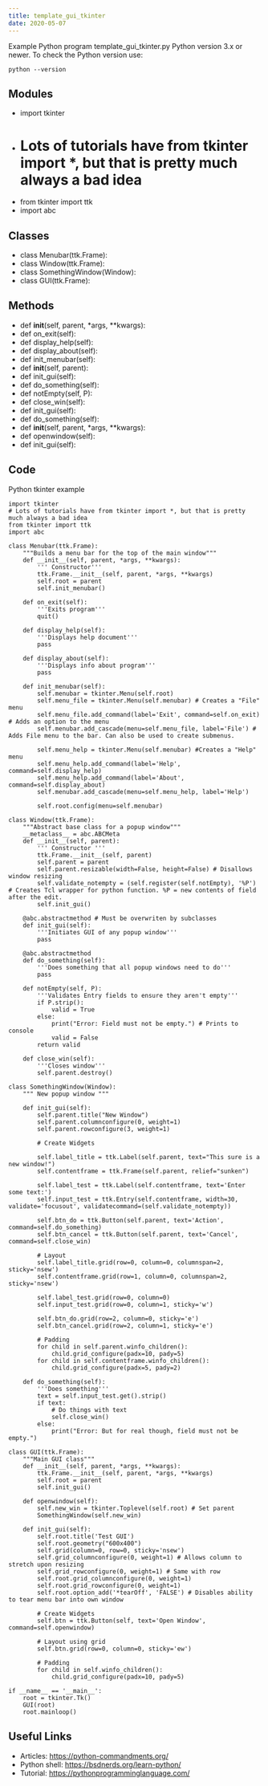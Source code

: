 ```yaml
---
title: template_gui_tkinter
date: 2020-05-07
---
```

Example Python program template_gui_tkinter.py
Python version 3.x or newer.
To check the Python version use:

    python --version

## Modules

* import tkinter
* # Lots of tutorials have from tkinter import *, but that is pretty much always a bad idea
* from tkinter import ttk
* import abc

## Classes

* class Menubar(ttk.Frame):
* class Window(ttk.Frame):
* class SomethingWindow(Window):
* class GUI(ttk.Frame):

## Methods

* def __init__(self, parent, *args, **kwargs):
* def on_exit(self):
* def display_help(self):
* def display_about(self):
* def init_menubar(self):
* def __init__(self, parent):
* def init_gui(self):
* def do_something(self):
* def notEmpty(self, P):
* def close_win(self):
* def init_gui(self):
* def do_something(self):
* def __init__(self, parent, *args, **kwargs):
* def openwindow(self):
* def init_gui(self):

## Code

Python tkinter example

    import tkinter
    # Lots of tutorials have from tkinter import *, but that is pretty much always a bad idea
    from tkinter import ttk
    import abc
    
    class Menubar(ttk.Frame):
        """Builds a menu bar for the top of the main window"""
        def __init__(self, parent, *args, **kwargs):
            ''' Constructor'''
            ttk.Frame.__init__(self, parent, *args, **kwargs)
            self.root = parent
            self.init_menubar()
    
        def on_exit(self):
            '''Exits program'''
            quit()
    
        def display_help(self):
            '''Displays help document'''
            pass
    
        def display_about(self):
            '''Displays info about program'''
            pass
    
        def init_menubar(self):
            self.menubar = tkinter.Menu(self.root)
            self.menu_file = tkinter.Menu(self.menubar) # Creates a "File" menu
            self.menu_file.add_command(label='Exit', command=self.on_exit) # Adds an option to the menu
            self.menubar.add_cascade(menu=self.menu_file, label='File') # Adds File menu to the bar. Can also be used to create submenus.
    
            self.menu_help = tkinter.Menu(self.menubar) #Creates a "Help" menu
            self.menu_help.add_command(label='Help', command=self.display_help)
            self.menu_help.add_command(label='About', command=self.display_about)
            self.menubar.add_cascade(menu=self.menu_help, label='Help')
    
            self.root.config(menu=self.menubar)
    
    class Window(ttk.Frame):
        """Abstract base class for a popup window"""
        __metaclass__ = abc.ABCMeta
        def __init__(self, parent):
            ''' Constructor '''
            ttk.Frame.__init__(self, parent)
            self.parent = parent
            self.parent.resizable(width=False, height=False) # Disallows window resizing
            self.validate_notempty = (self.register(self.notEmpty), '%P') # Creates Tcl wrapper for python function. %P = new contents of field after the edit.
            self.init_gui()
    
        @abc.abstractmethod # Must be overwriten by subclasses
        def init_gui(self):
            '''Initiates GUI of any popup window'''
            pass
    
        @abc.abstractmethod
        def do_something(self):
            '''Does something that all popup windows need to do'''
            pass
    
        def notEmpty(self, P):
            '''Validates Entry fields to ensure they aren't empty'''
            if P.strip():
                valid = True
            else:
                print("Error: Field must not be empty.") # Prints to console
                valid = False
            return valid
    
        def close_win(self):
            '''Closes window'''
            self.parent.destroy()
    
    class SomethingWindow(Window):
        """ New popup window """
    
        def init_gui(self):
            self.parent.title("New Window")
            self.parent.columnconfigure(0, weight=1)
            self.parent.rowconfigure(3, weight=1)
    
            # Create Widgets
    
            self.label_title = ttk.Label(self.parent, text="This sure is a new window!")
            self.contentframe = ttk.Frame(self.parent, relief="sunken")
    
            self.label_test = ttk.Label(self.contentframe, text='Enter some text:')
            self.input_test = ttk.Entry(self.contentframe, width=30, validate='focusout', validatecommand=(self.validate_notempty))
    
            self.btn_do = ttk.Button(self.parent, text='Action', command=self.do_something)
            self.btn_cancel = ttk.Button(self.parent, text='Cancel', command=self.close_win)
    
            # Layout
            self.label_title.grid(row=0, column=0, columnspan=2, sticky='nsew')
            self.contentframe.grid(row=1, column=0, columnspan=2, sticky='nsew')
    
            self.label_test.grid(row=0, column=0)
            self.input_test.grid(row=0, column=1, sticky='w')
    
            self.btn_do.grid(row=2, column=0, sticky='e')
            self.btn_cancel.grid(row=2, column=1, sticky='e')
    
            # Padding
            for child in self.parent.winfo_children():
                child.grid_configure(padx=10, pady=5)
            for child in self.contentframe.winfo_children():
                child.grid_configure(padx=5, pady=2)
    
        def do_something(self):
            '''Does something'''
            text = self.input_test.get().strip()
            if text:
                # Do things with text
                self.close_win()
            else:
                print("Error: But for real though, field must not be empty.")
    
    class GUI(ttk.Frame):
        """Main GUI class"""
        def __init__(self, parent, *args, **kwargs):
            ttk.Frame.__init__(self, parent, *args, **kwargs)
            self.root = parent
            self.init_gui()
    
        def openwindow(self):
            self.new_win = tkinter.Toplevel(self.root) # Set parent
            SomethingWindow(self.new_win)
    
        def init_gui(self):
            self.root.title('Test GUI')
            self.root.geometry("600x400")
            self.grid(column=0, row=0, sticky='nsew')
            self.grid_columnconfigure(0, weight=1) # Allows column to stretch upon resizing
            self.grid_rowconfigure(0, weight=1) # Same with row
            self.root.grid_columnconfigure(0, weight=1)
            self.root.grid_rowconfigure(0, weight=1)
            self.root.option_add('*tearOff', 'FALSE') # Disables ability to tear menu bar into own window
    
            # Create Widgets
            self.btn = ttk.Button(self, text='Open Window', command=self.openwindow)
    
            # Layout using grid
            self.btn.grid(row=0, column=0, sticky='ew')
    
            # Padding
            for child in self.winfo_children():
                child.grid_configure(padx=10, pady=5)
    
    if __name__ == '__main__':
        root = tkinter.Tk()
        GUI(root)
        root.mainloop()

## Useful Links

- Articles: https://python-commandments.org/
- Python shell: https://bsdnerds.org/learn-python/
- Tutorial: https://pythonprogramminglanguage.com/
